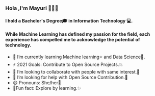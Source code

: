 ### Hola ,I'm Mayuri 👩🏾‍💻 

#### I hold a Bachelor's Degree:mortar_board: in Information Technology :computer:.
#### While Machine Learning has defined my passion for the field, each experience has compelled me to acknowledge the potential of technology.

- 🌱 I’m currently learning Machine learning:star: and Data Science:star2:.
- ⚡ 2021 Goals: Contribute to Open Source Projects.:boom:
- 👯 I’m looking to collaborate with people with same interest.:information_desk_person:
- :two_women_holding_hands: I’m looking for help with Open Source Contribution.:two_men_holding_hands:
- 😄 Pronouns: She/her:raising_hand:
- :dizzy:Fun fact: Explore by learning.:sparkles:

